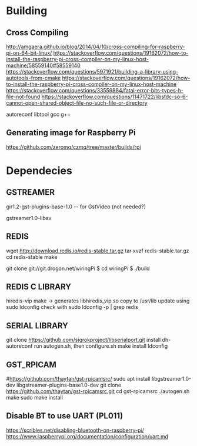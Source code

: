 # Building
## Cross Compiling
http://amgaera.github.io/blog/2014/04/10/cross-compiling-for-raspberry-pi-on-64-bit-linux/
https://stackoverflow.com/questions/19162072/how-to-install-the-raspberry-pi-cross-compiler-on-my-linux-host-machine/58559140#58559140
https://stackoverflow.com/questions/5971921/building-a-library-using-autotools-from-cmake
https://stackoverflow.com/questions/19162072/how-to-install-the-raspberry-pi-cross-compiler-on-my-linux-host-machine
https://stackoverflow.com/questions/33559884/fatal-error-bits-types-h-file-not-found
https://stackoverflow.com/questions/11471722/libstdc-so-6-cannot-open-shared-object-file-no-such-file-or-directory

autoreconf
libtool
gcc
g++

## Generating image for Raspberry Pi
https://github.com/zeromq/czmq/tree/master/builds/rpi

# Dependecies
## GSTREAMER
gir1.2-gst-plugins-base-1.0 -- for GstVideo (not needed?)

gstreamer1.0-libav

## REDIS
wget http://download.redis.io/redis-stable.tar.gz
tar xvzf redis-stable.tar.gz
cd redis-stable
make

git clone git://git.drogon.net/wiringPi
$ cd wiringPi
$ ./build

## REDIS C LIBRARY
hiredis-vip
make -> generates libhiredis_vip.so
copy to /usr/lib
update using sudo ldconfig
check with sudo ldconfig -p | grep redis


## SERIAL LIBRARY
git clone https://github.com/sigrokproject/libserialport.git
install dh-autoreconf
run autogen.sh, then configure.sh
make install
ldconfig

## GST_RPICAM
#https://github.com/thaytan/gst-rpicamsrc/
sudo apt install libgstreamer1.0-dev libgstreamer-plugins-base1.0-dev
git clone https://github.com/thaytan/gst-rpicamsrc.git
cd gst-rpicamsrc
./autogen.sh
make
sudo make install

## Disable BT to use UART (PL011)
https://scribles.net/disabling-bluetooth-on-raspberry-pi/
https://www.raspberrypi.org/documentation/configuration/uart.md
